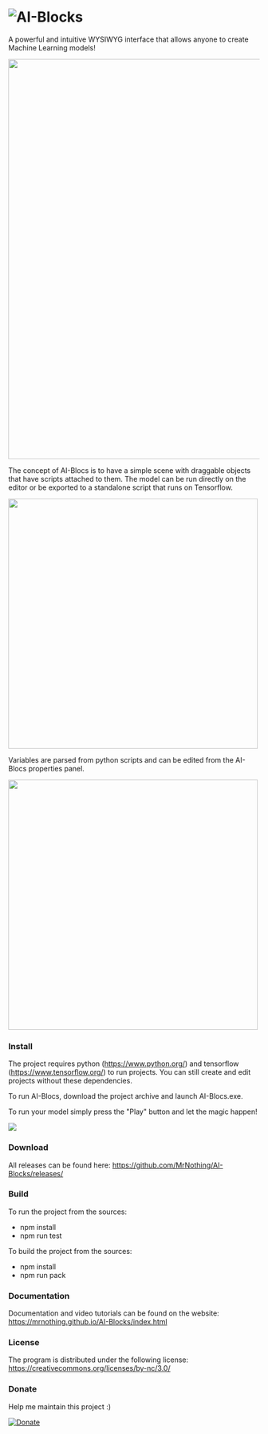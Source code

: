 # ![AI-Blocks](logo.png)
A powerful and intuitive WYSIWYG interface that allows anyone to create Machine Learning models!

<img src="https://raw.githubusercontent.com/MrNothing/AI-Blocks/master/ScreenShots/sc5.png" width="800">

The concept of AI-Blocs is to have a simple scene with draggable objects that have scripts attached to them. The model can be run directly on the editor or be exported to a standalone script that runs on Tensorflow. 

<img src="https://raw.githubusercontent.com/MrNothing/AI-Blocks/master/ScreenShots/sc2.png" width="500">

Variables are parsed from python scripts and can be edited from the AI-Blocs properties panel.

<img src="https://raw.githubusercontent.com/MrNothing/AI-Blocks/master/ScreenShots/sc3.png" width="500">

### Install

The project requires python (https://www.python.org/) and tensorflow (https://www.tensorflow.org/) to run projects. You can still create and edit projects without these dependencies.

To run AI-Blocs, download the project archive and launch AI-Blocs.exe.

To run your model simply press the "Play" button and let the magic happen! 

<img src="https://raw.githubusercontent.com/MrNothing/AI-Blocks/master/ScreenShots/sc6.png">

### Download

All releases can be found here: https://github.com/MrNothing/AI-Blocks/releases/

### Build 

To run the project from the sources:
  - npm install
  - npm run test
  
To build the project from the sources:
  - npm install
  - npm run pack

### Documentation

Documentation and video tutorials can be found on the website: https://mrnothing.github.io/AI-Blocks/index.html

### License

The program is distributed under the following license: https://creativecommons.org/licenses/by-nc/3.0/

### Donate 

Help me maintain this project :)

[![Donate](https://img.shields.io/badge/Donate-PayPal-green.svg)](https://www.paypal.com/cgi-bin/webscr?cmd=_donations&business=LGELJCRM28YNW&lc=FR&currency_code=USD&bn=PP%2dDonationsBF%3abtn_donateCC_LG%2egif%3aNonHosted)
